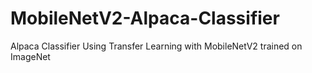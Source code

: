 # MobileNetV2-Alpaca-Classifier
Alpaca Classifier Using Transfer Learning with MobileNetV2 trained on ImageNet

